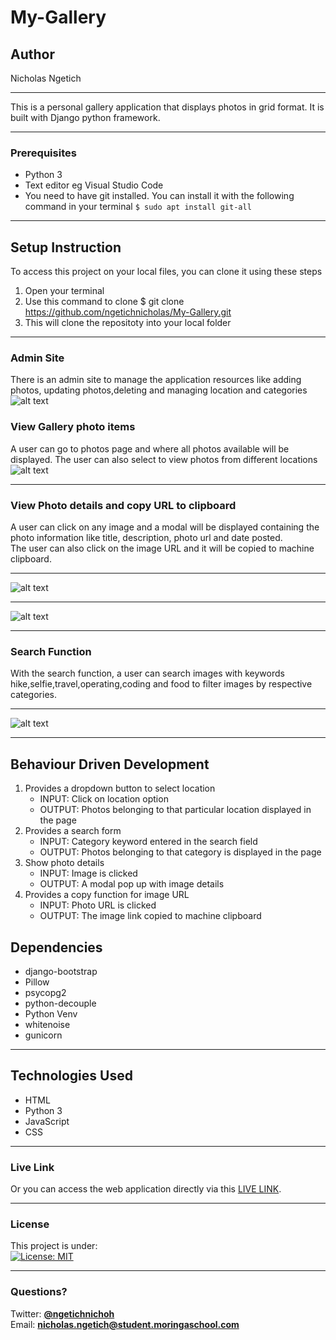 # My-Gallery
## Author
Nicholas Ngetich
*****
This is a personal gallery application that displays photos in grid format. It is built with Django python framework.
*****
### Prerequisites
* Python 3
* Text editor eg Visual Studio Code
* You need to have git installed. You can install it with the following command in your terminal
`$ sudo apt install git-all`
*****
## Setup Instruction
To access this project on your local files, you can clone it using these steps
1. Open your terminal
1. Use this command to clone $ git clone https://github.com/ngetichnicholas/My-Gallery.git
1. This will clone the repositoty into your local folder
*****
### Admin Site
There is an admin site to manage the application resources like adding photos, updating photos,deleting and managing location and categories
![alt text](https://res.cloudinary.com/dbos9xidr/image/upload/v1625555259/Screenshot_from_2021-07-06_09-14-57_lfqbds.png)
### View Gallery photo items
A user can go to photos page and where all photos available will be displayed. The user can also select to view photos from different locations
![alt text](https://res.cloudinary.com/dbos9xidr/image/upload/v1625552653/Screenshot_from_2021-07-06_09-16-48_lmi3no.png)
*****
### View Photo details and copy URL to clipboard
A user can click on any image and a modal will be displayed containing the photo information like title, description, photo url and date posted.  
The user can also click on the image URL and it will be copied to machine clipboard.
*****
![alt text](https://res.cloudinary.com/dbos9xidr/image/upload/v1625553740/Screenshot_from_2021-07-06_09-41-15_ov93ex.png)
*****
![alt text](https://res.cloudinary.com/dbos9xidr/image/upload/v1625553894/Screenshot_from_2021-07-06_09-44-26_cetgzi.png)
*****
### Search Function
With the search function, a user can search images with keywords hike,selfie,travel,operating,coding and food to filter images by respective categories.
*****
![alt text](https://res.cloudinary.com/dbos9xidr/image/upload/v1625552943/Screenshot_from_2021-07-06_09-27-14_mfnjnc.png)
*****
## Behaviour Driven Development
1. Provides a dropdown button to select location 
   - INPUT: Click on location option
   - OUTPUT: Photos belonging to that particular location displayed in the page
1. Provides a search form
   - INPUT: Category keyword entered in the search field
   - OUTPUT: Photos belonging to that category is displayed in the page
1. Show photo details
   - INPUT: Image is clicked
   - OUTPUT: A modal pop up with image details
1. Provides a copy function for image URL
   - INPUT: Photo URL is clicked
   - OUTPUT: The image link copied to machine clipboard

## Dependencies
* django-bootstrap
* Pillow
* psycopg2
* python-decouple
* Python Venv
* whitenoise
* gunicorn
*****
## Technologies Used
* HTML
* Python 3
* JavaScript
* CSS
******
### Live Link
Or you can access the web application directly via this [LIVE LINK](https://nick-gallery.herokuapp.com/).
*****
### License
This project is under:  
[![License: MIT](https://img.shields.io/badge/License-MIT-yellow.svg)](/LICENSE)
*****
### Questions?
Twitter: **[@ngetichnichoh](https://twitter.com/ngetichnichoh)**  
Email: **[nicholas.ngetich@student.moringaschool.com](mailto:nicholas.ngetich@student.moringaschool.com)**